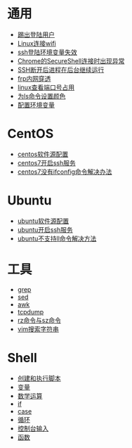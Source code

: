 # 通用
- <a href="Linux/common/踢出登陆用户.md">踢出登陆用户</a>
- <a href="Linux/common/Linux连接wifi.md">Linux连接wifi</a>
- <a href="Linux/common/ssh登陆环境变量失效.md">ssh登陆环境变量失效</a>
- <a href="Linux/common/Chrome的SecureShell连接时出现异常.md">Chrome的SecureShell连接时出现异常</a>
- <a href="Linux/common/SSH断开后进程在后台继续运行.md">SSH断开后进程在后台继续运行</a>
- <a href="Linux/common/frp内网穿透.md">frp内网穿透</a>
- <a href="Linux/common/linux查看端口号占用.md">linux查看端口号占用</a>
- <a href="Linux/common/为ls命令设置颜色.md">为ls命令设置颜色</a>
- <a href="Linux/common/配置环境变量.md">配置环境变量</a>

# CentOS
- <a href="Linux/CentOS/centos软件源配置.md">centos软件源配置</a>
- <a href="Linux/CentOS/centos7开启ssh服务.md">centos7开启ssh服务</a>
- <a href="Linux/CentOS/centos7没有ifconfig命令解决办法.md">centos7没有ifconfig命令解决办法</a>

# Ubuntu
- <a href="Linux/Ubuntu/ubuntu软件源配置.md">ubuntu软件源配置</a>
- <a href="Linux/Ubuntu/ubuntu开启ssh服务.md">ubuntu开启ssh服务</a>
- <a href="Linux/Ubuntu/ubuntu不支持ll命令解决方法.md">ubuntu不支持ll命令解决方法</a>

# 工具
- <a href="Linux/工具/grep.md">grep</a>
- <a href="Linux/工具/sed.md">sed</a>
- <a href="Linux/工具/awk.md">awk</a>
- <a href="Linux/工具/tcpdump.md">tcpdump</a>
- <a href="Linux/工具/rz命令与sz命令.md">rz命令与sz命令</a>
- <a href="Linux/vim/vim搜索字符串.md">vim搜索字符串</a>

# Shell
- <a href="Linux/shell/创建和执行脚本.md">创建和执行脚本</a>
- <a href="Linux/shell/变量.md">变量</a>
- <a href="Linux/shell/数学运算.md">数学运算</a>
- <a href="Linux/shell/if.md">if</a>
- <a href="Linux/shell/case.md">case</a>
- <a href="Linux/shell/循环.md">循环</a>
- <a href="Linux/shell/控制台输入.md">控制台输入</a>
- <a href="Linux/shell/函数.md">函数</a>
